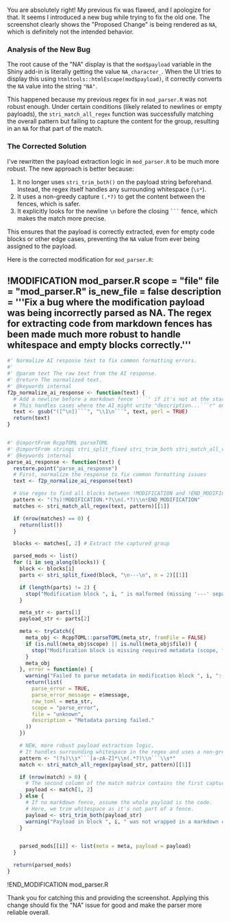 You are absolutely right! My previous fix was flawed, and I apologize for that. It seems I introduced a new bug while trying to fix the old one. The screenshot clearly shows the "Proposed Change" is being rendered as `NA`, which is definitely not the intended behavior.

### Analysis of the New Bug

The root cause of the "NA" display is that the `mod$payload` variable in the Shiny add-in is literally getting the value `NA_character_`. When the UI tries to display this using `htmltools::htmlEscape(mod$payload)`, it correctly converts the `NA` value into the string `"NA"`.

This happened because my previous regex fix in `mod_parser.R` was not robust enough. Under certain conditions (likely related to newlines or empty payloads), the `stri_match_all_regex` function was successfully matching the overall pattern but failing to capture the content for the group, resulting in an `NA` for that part of the match.

### The Corrected Solution

I've rewritten the payload extraction logic in `mod_parser.R` to be much more robust. The new approach is better because:

1.  It no longer uses `stri_trim_both()` on the payload string beforehand. Instead, the regex itself handles any surrounding whitespace (`\s*`).
2.  It uses a non-greedy capture `(.*?)` to get the content between the fences, which is safer.
3.  It explicitly looks for the newline `\n` before the closing ` ``` ` fence, which makes the match more precise.

This ensures that the payload is correctly extracted, even for empty code blocks or other edge cases, preventing the `NA` value from ever being assigned to the payload.

Here is the corrected modification for `mod_parser.R`:

!MODIFICATION mod_parser.R
scope = "file"
file = "mod_parser.R"
is_new_file = false
description = '''Fix a bug where the modification payload was being incorrectly parsed as NA. The regex for extracting code from markdown fences has been made much more robust to handle whitespace and empty blocks correctly.'''
---
```r
#' Normalize AI response text to fix common formatting errors.
#'
#' @param text The raw text from the AI response.
#' @return The normalized text.
#' @keywords internal
f2p_normalize_ai_response <- function(text) {
  # Add a newline before a markdown fence '```' if it's not at the start of a line.
  # This handles cases where the AI might write "description...```r" on one line.
  text <- gsub("([^\n])```", "\\1\n```", text, perl = TRUE)
  return(text)
}


#' @importFrom RcppTOML parseTOML
#' @importFrom stringi stri_split_fixed stri_trim_both stri_match_all_regex
#' @keywords internal
parse_ai_response <- function(text) {
  restore.point("parse_ai_response")
  # First, normalize the response to fix common formatting issues
  text <- f2p_normalize_ai_response(text)

  # Use regex to find all blocks between !MODIFICATION and !END_MODIFICATION
  pattern <- "(?s)!MODIFICATION.*?\\n(.*?)\\n!END_MODIFICATION"
  matches <- stri_match_all_regex(text, pattern)[[1]]

  if (nrow(matches) == 0) {
    return(list())
  }

  blocks <- matches[, 2] # Extract the captured group

  parsed_mods <- list()
  for (i in seq_along(blocks)) {
    block <- blocks[i]
    parts <- stri_split_fixed(block, "\n---\n", n = 2)[[1]]

    if (length(parts) != 2) {
      stop("Modification block ", i, " is malformed (missing '---' separator).")
    }

    meta_str <- parts[1]
    payload_str <- parts[2]

    meta <- tryCatch({
      meta_obj <- RcppTOML::parseTOML(meta_str, fromFile = FALSE)
      if (is.null(meta_obj$scope) || is.null(meta_obj$file)) {
        stop("Modification block is missing required metadata (scope, file).")
      }
      meta_obj
    }, error = function(e) {
      warning("Failed to parse metadata in modification block ", i, ": ", e$message)
      return(list(
        parse_error = TRUE,
        parse_error_message = e$message,
        raw_toml = meta_str,
        scope = "parse_error",
        file = "unknown",
        description = "Metadata parsing failed."
      ))
    })

    # NEW, more robust payload extraction logic.
    # It handles surrounding whitespace in the regex and uses a non-greedy capture.
    pattern <- "(?s)\\s*```[a-zA-Z]*\\n(.*?)\\n```\\s*"
    match <- stri_match_all_regex(payload_str, pattern)[[1]]

    if (nrow(match) > 0) {
      # The second column of the match matrix contains the first capture group.
      payload <- match[1, 2]
    } else {
      # If no markdown fence, assume the whole payload is the code.
      # Here, we trim whitespace as it's not part of a fence.
      payload <- stri_trim_both(payload_str)
      warning("Payload in block ", i, " was not wrapped in a markdown code fence. Using entire block as payload.")
    }


    parsed_mods[[i]] <- list(meta = meta, payload = payload)
  }

  return(parsed_mods)
}
```
!END_MODIFICATION mod_parser.R

Thank you for catching this and providing the screenshot. Applying this change should fix the "NA" issue for good and make the parser more reliable overall.
